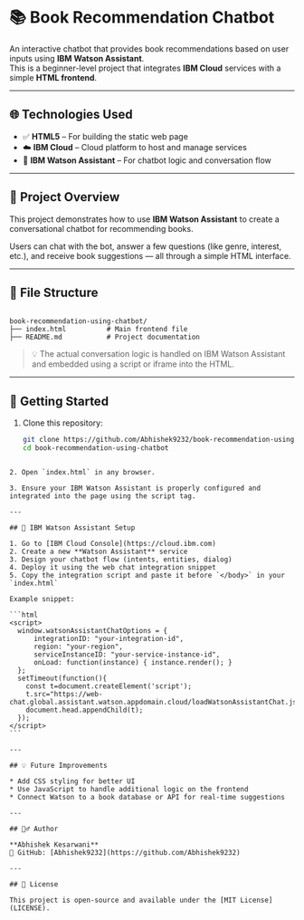 # 📚 Book Recommendation Chatbot

An interactive chatbot that provides book recommendations based on user inputs using **IBM Watson Assistant**.  
This is a beginner-level project that integrates **IBM Cloud** services with a simple **HTML frontend**.

---

## 🌐 Technologies Used

- ✅ **HTML5** – For building the static web page
- ☁️ **IBM Cloud** – Cloud platform to host and manage services
- 🤖 **IBM Watson Assistant** – For chatbot logic and conversation flow

---

## 📄 Project Overview

This project demonstrates how to use **IBM Watson Assistant** to create a conversational chatbot for recommending books.

Users can chat with the bot, answer a few questions (like genre, interest, etc.), and receive book suggestions — all through a simple HTML interface.

---

## 📁 File Structure

```

book-recommendation-using-chatbot/
├── index.html          # Main frontend file
├── README.md           # Project documentation

````

> 💡 The actual conversation logic is handled on IBM Watson Assistant and embedded using a script or iframe into the HTML.

---

## 🚀 Getting Started

1. Clone this repository:
   ```bash
   git clone https://github.com/Abhishek9232/book-recommendation-using-chatbot.git
   cd book-recommendation-using-chatbot
````

2. Open `index.html` in any browser.

3. Ensure your IBM Watson Assistant is properly configured and integrated into the page using the script tag.

---

## 🔧 IBM Watson Assistant Setup

1. Go to [IBM Cloud Console](https://cloud.ibm.com)
2. Create a new **Watson Assistant** service
3. Design your chatbot flow (intents, entities, dialog)
4. Deploy it using the web chat integration snippet
5. Copy the integration script and paste it before `</body>` in your `index.html`

Example snippet:

```html
<script>
  window.watsonAssistantChatOptions = {
      integrationID: "your-integration-id", 
      region: "your-region", 
      serviceInstanceID: "your-service-instance-id", 
      onLoad: function(instance) { instance.render(); }
  };
  setTimeout(function(){
    const t=document.createElement('script');
    t.src="https://web-chat.global.assistant.watson.appdomain.cloud/loadWatsonAssistantChat.js";
    document.head.appendChild(t);
  });
</script>
```

---

## 💡 Future Improvements

* Add CSS styling for better UI
* Use JavaScript to handle additional logic on the frontend
* Connect Watson to a book database or API for real-time suggestions

---

## 🙋‍♂️ Author

**Abhishek Kesarwani**
🔗 GitHub: [Abhishek9232](https://github.com/Abhishek9232)

---

## 📄 License

This project is open-source and available under the [MIT License](LICENSE).

